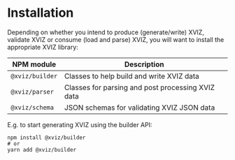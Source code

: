 # Installation

Depending on whether you intend to produce (generate/write) XVIZ, validate XVIZ or consume (load and parse) XVIZ, you will want to install the appropriate XVIZ library:

| NPM module      | Description |
| ---             | --- |
| `@xviz/builder` | Classes to help build and write XVIZ data |
| `@xviz/parser`  | Classes for parsing and post processing XVIZ data |
| `@xviz/schema`  | JSON schemas for validating XVIZ JSON data |


E.g. to start generating XVIZ using the builder API:

```
npm install @xviz/builder
# or
yarn add @xviz/builder
```
